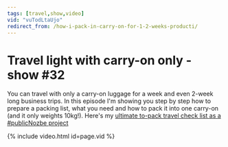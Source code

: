 ```yaml
---
tags: [travel,show,video]
vid: "vuTodLtaUjo"
redirect_from: /how-i-pack-in-carry-on-for-1-2-weeks-producti/
---
```


# Travel light with carry-on only - show #32

You can travel with only a carry-on luggage for a week and even 2-week long business trips. In this episode I'm showing you step by step how to prepare a packing list, what you need and how to pack it into one carry-on (and it only weights 10kg!). Here's my [ultimate to-pack travel check list as a #publicNozbe project](http://webapp.nozbe.com/public_project/index/id-50ni)

{% include video.html id=page.vid %}


[n]: https://michael.gratis/nozbe
